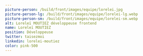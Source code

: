 ```yaml
---
picture-person: /build/front/images/equipe/lorelei.jpg
picture-person-lg: /build/front/images/equipe/lorelei-lg.webp
picture-person-sm: /build/front/images/equipe/lorelei-sm.webp
alt: Loreleï MOUTIEZ développeuse frontend 
name: Loreleï MOUTIEZ
position: Développeuse
twitter: taisezmoi
linkedin: lorelei-moutiez
color: pink-500
---
```

